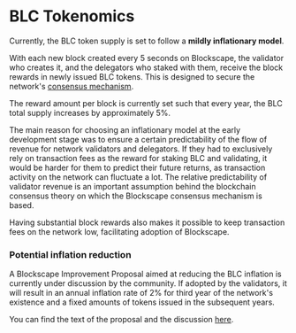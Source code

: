 # BLC Tokenomics

Currently, the BLC token supply is set to follow a **mildly inflationary model**. 

With each new block created every 5 seconds on Blockscape, the validator who creates it, and the delegators who staked with them, receive the block rewards in newly issued BLC tokens. This is designed to secure the network's [consensus mechanism](https://docs.blockscape.net/general/fuse-network-blockchain/fuse-consensus). 

The reward amount per block is currently set such that every year, the BLC total supply increases by approximately 5%.

The main reason for choosing an inflationary model at the early development stage was to ensure a certain predictability of the flow of revenue for network validators and delegators. If they had to exclusively rely on transaction fees as the reward for staking BLC and validating, it would be harder for them to predict their future returns, as transaction activity on the network can fluctuate a lot. The relative predictability of validator revenue is an important assumption behind the blockchain consensus theory on which the Blockscape consensus mechanism is based.  

Having substantial block rewards also makes it possible to keep transaction fees on the network low, facilitating adoption of Blockscape.

### Potential inflation reduction  

A Blockscape Improvement Proposal aimed at reducing the BLC inflation  is currently under discussion by the community. If adopted by the validators, it will result in an annual inflation rate of 2% for third year of the network's existence and a fixed amounts of tokens issued in the subsequent years.

You can find the text of the proposal and the discussion [here](https://forum.blockscape.net/t/changing-fuse-network-inflation-rate/102).   
